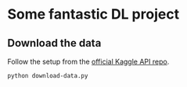 # Some fantastic DL project
## Download the data
Follow the setup from the [official Kaggle API repo](https://github.com/Kaggle/kaggle-api#api-credentials).

```shell
python download-data.py
```
